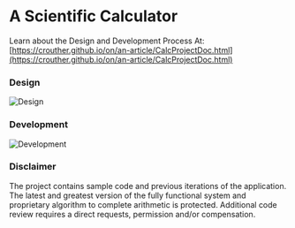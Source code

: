 # A Scientific Calculator

Learn about the Design and Development Process At:  
[https://crouther.github.io/on/an-article/CalcProjectDoc.html](https://crouther.github.io/on/an-article/CalcProjectDoc.html)

### Design
![Design](https://lh3.googleusercontent.com/pw/AP1GczNfD5EP91Gkzzyzgmr8APG4iqohb429GAKiDh13TdlDCRSWSXBrCFS07VJxGFRCH_AQPfaEDMwK3bVlLQjbvrXuyL1_gLY5ovVpg1VUN6K7A9MhUxG3jppp9cNk5TvXJC03hQm3oi3rvwaQ3ZGFzpzoOw=w3124-h1692-s-no-gm?authuser=0)

### Development
![Development](https://lh3.googleusercontent.com/pw/AP1GczN5U4YIL28kSk_NpttbiK3JvnkuXxSSjhzUHFcdtg5eEvbbPo7NfiAmK-OVTXWKSL6FGRO9lm9kmcvvSAZYV2iRJdaxUyC08GTFtECWh339ZsP4vqX0Q-1EQY_NUqnPqx72-YDoWtHcuFOZiB1piCBMxg=w3120-h1690-s-no-gm?authuser=0)

### Disclaimer
The project contains sample code and previous iterations of the application. The latest and greatest version of the fully functional system and proprietary algorithm to complete arithmetic is protected. Additional code review requires a direct requests, permission and/or compensation.
